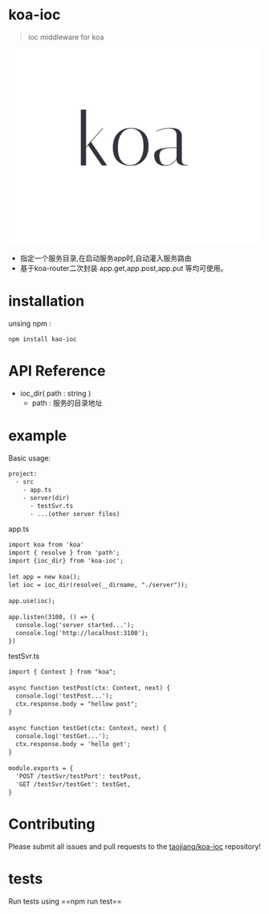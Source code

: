 # koa-ioc
> ioc middleware for koa

![image](https://github.com/taojiangcb/koa-ioc/blob/master/images/logo.png)

- 指定一个服务目录,在启动服务app时,自动灌入服务路由
- 基于koa-router二次封装 app.get,app.post,app.put 等均可使用。

# installation
unsing npm :
```
npm install kao-ioc
```

# API Reference
- ioc_dir( path : string )
    - path : 服务的目录地址


# example 
Basic usage:

```
project:
  - src
    - app.ts
    - server(dir)
      - testSvr.ts
      - ...(other server files)
```

app.ts
```
import koa from 'koa'
import { resolve } from 'path';
import {ioc_dir} from 'koa-ioc';

let app = new koa();
let ioc = ioc_dir(resolve(__dirname, "./server"));

app.use(ioc);

app.listen(3100, () => {
  console.log('server started...');
  console.log('http://localhost:3100');
})
```

testSvr.ts
```
import { Context } from "koa";

async function testPost(ctx: Context, next) {
  console.log('testPost...');
  ctx.response.body = "hellow post";
}

async function testGet(ctx: Context, next) {
  console.log('testGet...');
  ctx.response.body = 'hello get';
}

module.exports = {
  'POST /testSvr/testPort': testPost,
  'GET /testSvr/testGet': testGet,
}
```

# Contributing
Please submit all issues and pull requests to the [taojiang/koa-ioc](https://github.com/taojiangcb/koa-ioc.git/) repository!

# tests
Run tests using ==npm run test== 


